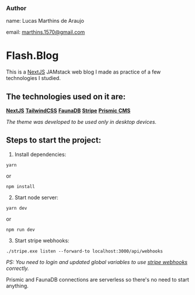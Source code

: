 ### Author

name: Lucas Marthins de Araujo

email: marthins.1570@gmail.com

# Flash.Blog


This is a [NextJS](https://nextjs.org) JAMstack web blog I made as practice of a few technologies I studied. 

## The technologies used on it are: 

**[NextJS](https://nextjs.org)**
**[TailwindCSS](https://tailwindcss.com)**
**[FaunaDB](https://fauna.com)**
**[Stripe](https://stripe.com/)**
**[Prismic CMS](https://prismic.io)**

*The theme was developed to be used only in desktop devices.*

## Steps to start the project: 

1. Install dependencies: 

```
yarn
```
or
```
npm install
```

2. Start node server:

```
yarn dev
```
or 
```
npm run dev
```

3. Start stripe webhooks:

```
./stripe.exe listen --forward-to localhost:3000/api/webhooks
```

*PS: You need to login and updated global variables to use [stripe webhooks](https://stripe.com/docs/webhooks/quickstart) correctly.*

Prismic and FaunaDB connections are serverless so there's no need to start anything.


